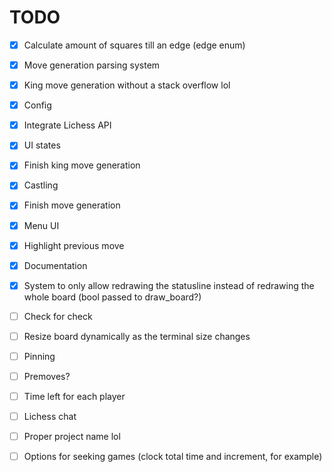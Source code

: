 # TODO

- [x] Calculate amount of squares till an edge (edge enum)
- [x] Move generation parsing system
- [x] King move generation without a stack overflow lol
- [x] Config
- [x] Integrate Lichess API
- [x] UI states
- [x] Finish king move generation
- [x] Castling
- [x] Finish move generation
- [x] Menu UI
- [x] Highlight previous move
- [x] Documentation
- [x] System to only allow redrawing the statusline instead of redrawing the whole board (bool passed to draw_board?)

- [ ] Check for check
- [ ] Resize board dynamically as the terminal size changes
- [ ] Pinning
- [ ] Premoves?
- [ ] Time left for each player
- [ ] Lichess chat
- [ ] Proper project name lol
- [ ] Options for seeking games (clock total time and increment, for example)
